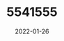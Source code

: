 ---
title: 5541555
date: 2022-01-26
draft: false
name: 甘城なつき
img_url: https://ae05.alicdn.com/kf/H856840dbc10244c59cac5506bc843c8e8.png
original_fn: DSCF0454.jpg
tags:
- 甘城なつき

---